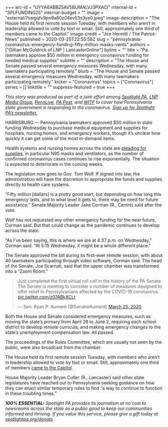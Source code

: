 +++
arc-id = "UYYA6ABB25AV5BUMALVJ3PXACI"
internal-id = "SPLFUNDING25"
internal-budget = ""
image = "external/7swgqfv9pn9a80z04ev53s3ye0.jpeg"
image-description = "The House held its first remote session Tuesday, with members who aren’t in leadership allowed to vote by text or email. Still, approximately one third of members came to the Capitol."
image-credit = "Joe Hermitt / The Patriot-News"
published = 2020-03-25T22:55:58Z
slug = "pennsylvania-coronavirus-emergency-funding-fifty-million-masks-vents"
authors = ["Gillian McGoldrick of LNP | LancasterOnline"]
byline = ""
title = "Pa. lawmakers approve $50 million in emergency coronavirus funding for needed medical supplies"
subtitle = ""
description = "The House and Senate passed several emergency measures Wednesday, with many lawmakers participating remotely."
blurb = "The House and Senate passed several emergency measures Wednesday, with many lawmakers participating remotely."
kicker = "Coronavirus"
topics = ["Coronavirus"]
series = []
linktitle = ""
suppress-featured = true
+++

<i>This story was produced as part of a joint effort among </i><a href="https://www.spotlightpa.org/"><i>Spotlight PA</i></a><i>, </i><a href="https://lancasteronline.com/"><i>LNP Media Group</i></a><i>, </i><a href="https://www.pennlive.com/"><i>PennLive</i></a><i>, </i><a href="https://papost.org/"><i>PA Post</i></a><i>, and </i><a href="https://www.witf.org/"><i>WITF</i></a><i> to cover how Pennsylvania state government is responding to the coronavirus. </i><a href="https://www.spotlightpa.org/newsletters"><i>Sign up for Spotlight PA’s newsletter.</i></a>

HARRISBURG — Pennsylvania lawmakers approved $50 million in state funding Wednesday to purchase medical equipment and supplies for hospitals, nursing homes, and emergency workers, though it’s unclear how quickly it can get some of the most in-demand items.

Health systems and nursing homes across the state are <a href="https://www.spotlightpa.org/news/2020/03/pennsylvania-coronavirus-nursing-homes-health-care-workers/">pleading for supplies</a>, in particular N95 masks and ventilators, as the number of confirmed coronavirus cases continues to rise exponentially. The situation is expected to deteriorate in the coming weeks.

The legislation now goes to Gov. Tom Wolf. If signed into law, the administration will have the discretion to appropriate the funds and supplies directly to health care systems.

“Fifty million [dollars] is a pretty good start, but depending on how long this emergency lasts, and to what level it gets to, there may be need for future assistance,” Senate Majority Leader Jake Corman (R., Centre) said after the vote.

Wolf has not requested any other emergency funding for the near future, Corman said. But that could change as the pandemic continues to develop across the state.

“As I’ve been saying, this is where we are at 4:37 p.m. on Wednesday,” Corman said. “At 5:15 Wednesday, it might be a whole different place.”

The Senate approved the bill during its first-ever remote session, with about 40 lawmakers participating through video software, Corman said. The head of the Senate, Joe Scarnati, said that the upper chamber was transformed into a “Zoom Room.”

<blockquote class="twitter-tweet"><p lang="en" dir="ltr">Just completed the first virtual roll call in the history of the PA Senate. The Senate is meeting to consider a number of measures designed to offer relief to Pennsylvanians affected by the COVID-19 coronavirus. <a href="https://t.co/z07ABkXCLt">pic.twitter.com/z07ABkXCLt</a></p>&mdash; Sen. Ryan P. Aument (@SenatorAument) <a href="https://twitter.com/SenatorAument/status/1242878958590406657?ref_src=twsrc%5Etfw">March 25, 2020</a></blockquote> <script async src="https://platform.twitter.com/widgets.js" charset="utf-8"></script>

Both the House and Senate considered emergency measures, such as moving the state’s primary from April 28 to June 2, requiring each school district to develop remote curricula, and making emergency changes to the state’s unemployment compensation law. All passed.

The proceedings of the Rules Committee, which are usually not seen by the public, were also broadcast from the chamber.

The House held its first remote session Tuesday, with members who aren’t in leadership allowed to vote by text or email. Still, approximately one third of members <a href="https://www.spotlightpa.org/news/2020/03/pennsylvania-lawmakers-coronavirus-capitol-voting-remotely-social-distancing/" target="_blank">came to the Capitol</a>.

House Majority Leader Bryan Cutler (R., Lancaster) said other state legislatures have reached out to Pennsylvania seeking guidance on how they can enact similar temporary rules to find “a way to continue to function in these troubling times.”

<i><b>100% ESSENTIAL:</b></i><i> Spotlight PA provides its journalism at no cost to newsrooms across the state as a public good to keep our communities informed and thriving. If you value this service, please give a gift today at </i><a href="https://www.spotlightpa.org/donate"><i>spotlightpa.org/donate</i></a><i>.</i>

<script src="https://www.spotlightpa.org/embed.js" async></script><div data-spl-embed-version="1" data-spl-src="https://www.spotlightpa.org/embeds/tips/?tip_text=Do%20you%20have%20a%20tip%20about%20%3Cb%3Ehow%20Pa.'s%20government%20is%20responding%20to%20the%20coronavirus%3C%2Fb%3E%3F%20Tell%20us."></div>
